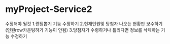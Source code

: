 # myProject-Service2

수정해야 될것
1.랜덤뽑기 기능 수정하기
2.현재인원및 당첨자 나오는 현황판 보수하기(인원row카운팅하기 기능이 안됨)
3.당첨자가 수령하거나 틀리다면 정보를 삭제하는 기능 수정하기